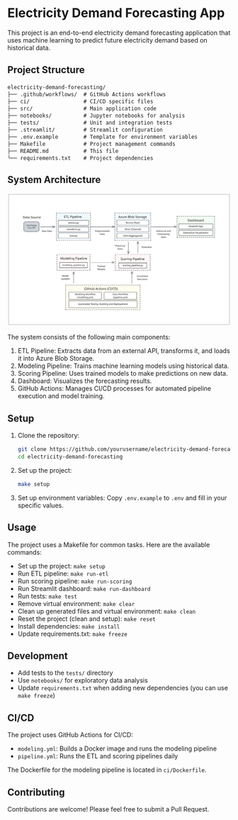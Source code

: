 # Electricity Demand Forecasting App

This project is an end-to-end electricity demand forecasting application that uses machine learning to predict future electricity demand based on historical data.

## Project Structure

```plaintext
electricity-demand-forecasting/
├── .github/workflows/  # GitHub Actions workflows
├── ci/                 # CI/CD specific files
├── src/                # Main application code
├── notebooks/          # Jupyter notebooks for analysis
├── tests/              # Unit and integration tests
├── .streamlit/         # Streamlit configuration
├── .env.example        # Template for environment variables
├── Makefile            # Project management commands
├── README.md           # This file
└── requirements.txt    # Project dependencies
```

## System Architecture

![System Architecture Diagram](architecture.svg)

The system consists of the following main components:

1. ETL Pipeline: Extracts data from an external API, transforms it, and loads it into Azure Blob Storage.
2. Modeling Pipeline: Trains machine learning models using historical data.
3. Scoring Pipeline: Uses trained models to make predictions on new data.
4. Dashboard: Visualizes the forecasting results.
5. GitHub Actions: Manages CI/CD processes for automated pipeline execution and model training.


## Setup

1. Clone the repository:

   ```bash
   git clone https://github.com/yourusername/electricity-demand-forecasting.git
   cd electricity-demand-forecasting
   ```

2. Set up the project:

   ```bash
   make setup
   ```

3. Set up environment variables:
   Copy `.env.example` to `.env` and fill in your specific values.

## Usage

The project uses a Makefile for common tasks. Here are the available commands:

- Set up the project: `make setup`
- Run ETL pipeline: `make run-etl`
- Run scoring pipeline: `make run-scoring`
- Run Streamlit dashboard: `make run-dashboard`
- Run tests: `make test`
- Remove virtual environment: `make clear`
- Clean up generated files and virtual environment: `make clean`
- Reset the project (clean and setup): `make reset`
- Install dependencies: `make install`
- Update requirements.txt: `make freeze`

## Development

- Add tests to the `tests/` directory
- Use `notebooks/` for exploratory data analysis
- Update `requirements.txt` when adding new dependencies (you can use `make freeze`)

## CI/CD

The project uses GitHub Actions for CI/CD:

- `modeling.yml`: Builds a Docker image and runs the modeling pipeline
- `pipeline.yml`: Runs the ETL and scoring pipelines daily

The Dockerfile for the modeling pipeline is located in `ci/Dockerfile`.

## Contributing

Contributions are welcome! Please feel free to submit a Pull Request.
